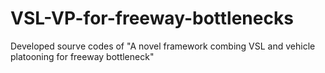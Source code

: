 # VSL-VP-for-freeway-bottlenecks
Developed sourve codes of "A novel framework combing VSL and vehicle platooning for freeway bottleneck"
